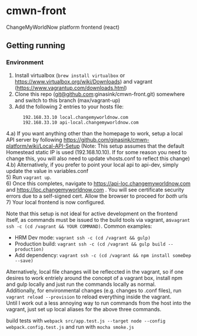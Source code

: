 # cmwn-front
ChangeMyWorldNow platform frontend (react)
## Getting running
### Environment
1) Install virtualbox (`brew install virtualbox` or https://www.virtualbox.org/wiki/Downloads) and vagrant (https://www.vagrantup.com/downloads.html)   
2) Clone this repo (git@github.com:ginasink/cmwn-front.git) somewhere and switch to this branch (max/vagrant-up)   
3) Add the following 2 entries to your hosts file:
   ```
      192.168.33.10 local.changemyworldnow.com
      192.168.33.10 api-local.changemyworldnow.com
   ```
4.a) If you want anything other than the homepage to work, setup a local API server by following https://github.com/ginasink/cmwn-platform/wiki/Local-API-Setup (Note: This setup assumes that the default Homestead static IP is used (192.168.10.10). If for some reason you need to change this, you will also need to update vhosts.conf to reflect this change)   
4.b) Alternatively, if you prefer to point your local api to api-dev, simply update the value in variables.conf   
5) Run `vagrant up`.   
6) Once this completes, navigate to https://api-loc.changemyworldnow.com and https://loc.changemyworldnow.com . You will see certificate security errors due to a self-signed cert. Allow the browser to proceed for *both* urls   
7) Your local frontend is now configured.   


 Note that this setup is not ideal for active development on the frontend itself, as commands must be issued to the build tools via vagrant, as`vagrant ssh -c (cd /vagrant && YOUR COMMAND)`. Common examples:   
- HRM Dev mode: `vagrant ssh -c (cd /vagrant && gulp)`
- Production build: `vagrant ssh -c (cd /vagrant && gulp build --production)`
- Add dependency: `vagrant ssh -c (cd /vagrant && npm install someDep --save)`   
   
Alternatively, local file changes will be refleccted in the vagrant, so if one desires to work entriely around the concept of a vagrant box, install npm and gulp locally and just run the commands locally as normal.   
Additionally, for environmental changes (e.g. changes to .conf files), run `vagrant reload --provision` to reload everything inside the vagrant.   
Until I work out a less annoying way to run commands from the host into the vagrant, just set up local aliases for the above three commands.   

build tests with `webpack src/app.test.js --target node --config webpack.config.test.js` and run with `mocha smoke.js`
